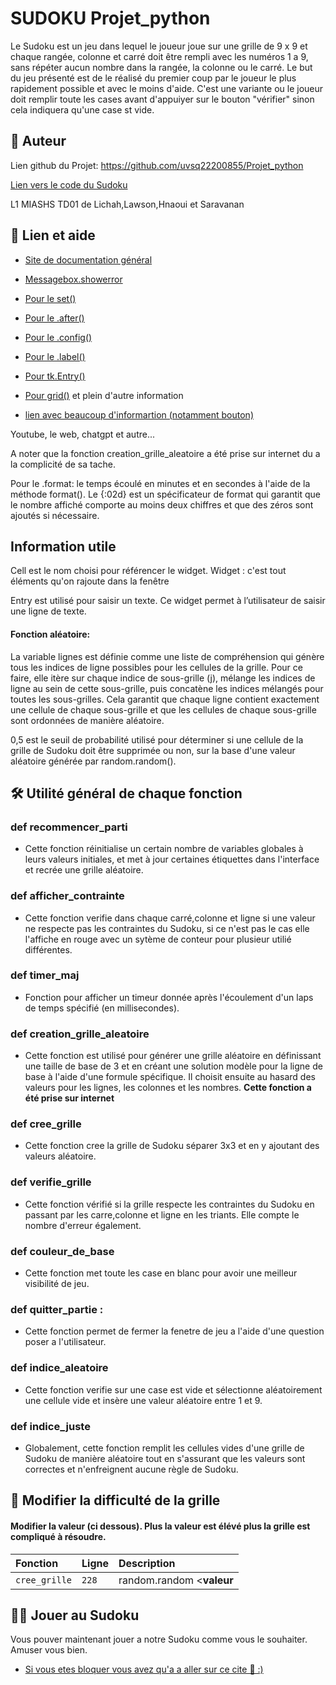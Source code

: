
# SUDOKU Projet_python 

Le Sudoku est un jeu dans lequel le joueur joue sur une grille de 9 x 9 et chaque rangée, colonne et carré doit être rempli avec les numéros 1 a 9, sans répéter aucun nombre dans la rangée, la colonne ou le carré. Le but du jeu présenté est de le réalisé du premier coup par le joueur le plus rapidement possible et avec le moins d'aide. C'est une variante ou le joueur doit remplir toute les cases avant d'appuiyer sur le bouton "vérifier" sinon cela indiquera qu'une case st vide.


## 🚀 Auteur

Lien github du Projet: https://github.com/uvsq22200855/Projet_python

[Lien vers le code du Sudoku](https://github.com/uvsq22200855/Projet_python/blob/main/SUDOKU.py)

L1 MIASHS TD01 de Lichah,Lawson,Hnaoui et Saravanan


## 🔗 Lien et aide

- [Site de documentation général](https://docs.python.org/fr/3/library/functions.html)

- [Messagebox.showerror](https://docs.python.org/3/library/tkinter.messagebox.html)

- [Pour le set()](https://www.geeksforgeeks.org/python-set-method/)

- [Pour le .after()](https://www.geeksforgeeks.org/python-after-method-in-tkinter/)

- [Pour le .config()](https://coderslegacy.com/python/tkinter-config/)

- [Pour le .label()](https://www.tresfacile.net/le-widget-label-tkinter/)

- [Pour tk.Entry()](https://www.tutorialspoint.com/python/tk_entry.htm)

- [Pour grid()](https://waytolearnx.com/2020/07/la-methode-grid-tkinter-python-3.html) et plein d'autre information

- [lien avec beaucoup d'informartion (notamment bouton)](http://www.xavierdupre.fr/app/teachpyx/helpsphinx/c_gui/tkinter.html) 


Youtube, le web, chatgpt et autre...

A noter que la fonction creation_grille_aleatoire a été prise sur internet du a la complicité de sa tache.

Pour le .format: le temps écoulé en minutes et en secondes à l'aide de la méthode format(). Le {:02d} est un spécificateur de format qui garantit que le nombre affiché comporte au moins deux chiffres et que des zéros sont ajoutés si nécessaire.
## Information utile

Cell est  le nom choisi pour référencer le widget.
Widget : c'est tout éléments qu'on rajoute dans la fenêtre

Entry est utilisé pour saisir un texte. Ce widget permet à l’utilisateur de saisir une ligne de texte. 

#### Fonction aléatoire: 

La variable lignes est définie comme une liste de compréhension qui génère tous les indices de ligne possibles pour les cellules de la grille. Pour ce faire, elle itère sur chaque indice de sous-grille (j), mélange les indices de ligne au sein de cette sous-grille, puis concatène les indices mélangés pour toutes les sous-grilles. Cela garantit que chaque ligne contient exactement une cellule de chaque sous-grille et que les cellules de chaque sous-grille sont ordonnées de manière aléatoire.

0,5 est le seuil de probabilité utilisé pour déterminer si une cellule de la grille de Sudoku doit être supprimée ou non, sur la base d'une valeur aléatoire générée par random.random().



## 🛠 Utilité général de chaque fonction

### def recommencer_parti

- Cette fonction réinitialise un certain nombre de variables globales à leurs valeurs initiales, et met à jour certaines étiquettes dans l'interface et recrée une grille aléatoire.

### def afficher_contrainte

- Cette fonction verifie dans chaque carré,colonne et ligne si une valeur ne respecte pas les contraintes du Sudoku, si ce n'est pas le cas elle l'affiche en rouge avec un sytème de conteur pour plusieur utilié différentes.

### def timer_maj 

- Fonction pour afficher un timeur donnée après l'écoulement d'un laps de temps spécifié (en millisecondes).

### def creation_grille_aleatoire 

- Cette fonction est utilisé pour générer une grille aléatoire en définissant une taille de base de 3 et en créant une solution modèle pour la ligne de base à l'aide d'une formule spécifique. Il choisit ensuite au hasard des valeurs pour les lignes, les colonnes et les nombres.
**Cette fonction a été prise sur internet**

### def cree_grille 

- Cette fonction cree la grille de Sudoku séparer 3x3 et en y ajoutant des valeurs aléatoire.

### def verifie_grille 

- Cette fonction vérifié si la grille respecte les contraintes du Sudoku en passant par les carre,colonne et ligne en les triants. Elle compte le nombre d'erreur également.

### def couleur_de_base

- Cette fonction met toute les case en blanc pour avoir une meilleur visibilité de jeu.

### def quitter_partie :

- Cette fonction permet de fermer la fenetre de jeu a l'aide d'une question poser a l'utilisateur.

### def indice_aleatoire 

- Cette fonction verifie sur une case est vide et sélectionne aléatoirement une cellule vide et insère une valeur aléatoire entre 1 et 9.

### def indice_juste 

- Globalement, cette fonction remplit les cellules vides d'une grille de Sudoku de manière aléatoire tout en s'assurant que les valeurs sont correctes et n'enfreignent aucune règle de Sudoku.


## 🤔 Modifier la difficulté de la grille 

#### Modifier la valeur (ci dessous). Plus la valeur est élévé plus la grille est compliqué à résoudre.


| Fonction| Ligne     | Description                |         
| :-------- | :------- | :------------------------- | 
| `cree_grille` | `228` | random.random <**valeur** | 


## 👩‍💻 Jouer au Sudoku

Vous pouver maintenant jouer a notre Sudoku comme vous le souhaiter. Amuser vous bien. 

- [Si vous etes bloquer vous avez qu'a a aller sur ce cite 🧠 :)](https://www.top-sudoku.com/sudoku/fr/rentrer-un-enonce-sudoku.php)
